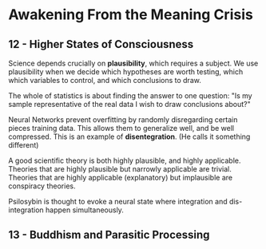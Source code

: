 # Awakening From the Meaning Crisis

## 12 - Higher States of Consciousness
Science depends crucially on **plausibility**, which requires a subject. We use plausibility when we decide which hypotheses are worth testing, which which variables to control, and which conclusions to draw.

The whole of statistics is about finding the answer to one question: "Is my sample representative of the real data I wish to draw conclusions about?"

Neural Networks prevent overfitting by randomly disregarding certain pieces training data. This allows them to generalize well, and be well compressed. This is an example of **disentegration**. (He calls it something different)

A good scientific theory is both highly plausible, and highly applicable. Theories that are highly plausible but narrowly applicable are trivial. Theories that are highly applicable (explanatory) but implausible are conspiracy theories.

Psilosybin is thought to evoke a neural state where integration and dis-integration happen simultaneously.

## 13 - Buddhism and Parasitic Processing



